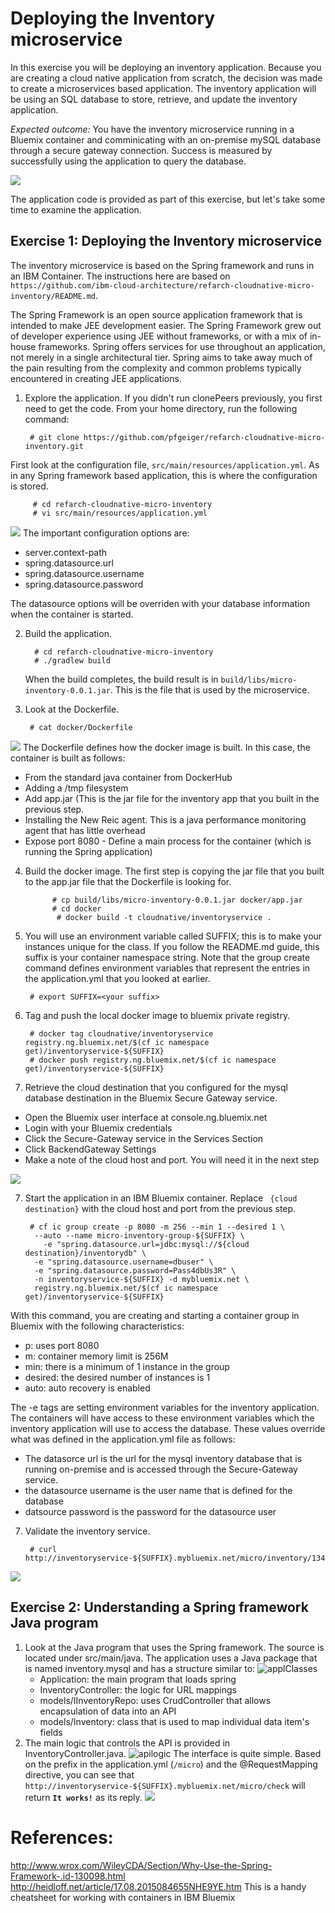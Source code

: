 # Deploying the Inventory microservice

In this exercise you will be deploying an inventory application. Because you are creating a cloud native application from scratch, the decision was made to create a microservices based application. The inventory application will be using an SQL database to store, retrieve, and update the inventory application.

<em>Expected outcome:</em> You have the inventory microservice running in a Bluemix container and comminicating with an on-premise mySQL database through a secure gateway connection. Success is measured by successfully using the application to query the database.

![](images/inventoryarch.png)


The application code is provided as part of this exercise, but let's take some time to examine the application.  


## Exercise 1: Deploying the Inventory microservice
The inventory microservice is based on the Spring framework and runs in an IBM Container. The instructions here are based on `https://github.com/ibm-cloud-architecture/refarch-cloudnative-micro-inventory/README.md`.

The Spring Framework is an open source application framework that is intended to make JEE development easier. The Spring Framework grew out of developer experience using JEE without frameworks, or with a mix of in-house frameworks. Spring offers services for use throughout an application, not merely in a single architectural tier. Spring aims to take away much of the pain resulting from the complexity and common problems typically encountered in creating JEE applications.


1. Explore the application. If you didn't run clonePeers previously, you first need to get the code. From your home directory, run the following command:

        # git clone https://github.com/pfgeiger/refarch-cloudnative-micro-inventory.git
First look at the configuration file, `src/main/resources/application.yml`. As in any Spring framework based application, this is where the configuration is stored.

         # cd refarch-cloudnative-micro-inventory
         # vi src/main/resources/application.yml

 ![](images/applicationyml.png)
 The important configuration options are:

   - server.context-path        
   - spring.datasource.url
   - spring.datasource.username
   - spring.datasource.password

 The datasource options will be overriden with your database information when the container is started.

2. Build the application.

         # cd refarch-cloudnative-micro-inventory
         # ./gradlew build

    When the build completes, the build result is in `build/libs/micro-inventory-0.0.1.jar`. This is the file that is used by the microservice.

3. Look at the Dockerfile.

        # cat docker/Dockerfile

 ![](images/inventorydockerfile.png)
 The Dockerfile defines how the docker image is built. In this case, the container is built as follows:

  - From the standard java container from DockerHub
  - Adding a /tmp filesystem
  - Add app.jar (This is the jar file for the inventory app that you built in the previous step.
  - Installing the New Reic agent. This is a java performance monitoring agent that has little overhead
  - Expose port 8080 - Define a main process for the container (which is running the Spring application)

4. Build the docker image. The first step is copying the jar file that you built to the app.jar file that the Dockerfile is looking for.

       		 # cp build/libs/micro-inventory-0.0.1.jar docker/app.jar
      	 	 # cd docker
      	      # docker build -t cloudnative/inventoryservice .

5. You will use an environment variable called SUFFIX; this is to make your instances unique for the class. If you follow the README.md guide, this suffix is your container namespace string. Note that the group create command defines environment variables that represent the entries in the application.yml that you looked at earlier.

        # export SUFFIX=<your suffix>

6. Tag and push the local docker image to bluemix private registry.

        # docker tag cloudnative/inventoryservice registry.ng.bluemix.net/$(cf ic namespace get)/inventoryservice-${SUFFIX}
        # docker push registry.ng.bluemix.net/$(cf ic namespace get)/inventoryservice-${SUFFIX}

7. Retrieve the cloud destination that you configured for the mysql database destination in the Bluemix Secure Gateway service.
  - Open the Bluemix user interface at console.ng.bluemix.net
  - Login with your Bluemix credentials
  - Click the Secure-Gateway service in the Services Section
  - Click BackendGateway Settings
  - Make a note of the cloud host and port. You will need it in the next step

 ![](images/clouddestination.png)

7. Start the application in an IBM Bluemix container. Replace  ` {cloud destination}` with the cloud host and port from the previous step.  

        # cf ic group create -p 8080 -m 256 --min 1 --desired 1 \
         --auto --name micro-inventory-group-${SUFFIX} \
	       -e "spring.datasource.url=jdbc:mysql://${cloud destination}/inventorydb" \
         -e "spring.datasource.username=dbuser" \
         -e "spring.datasource.password=Pass4dbUs3R" \
         -n inventoryservice-${SUFFIX} -d mybluemix.net \
         registry.ng.bluemix.net/$(cf ic namespace get)/inventoryservice-${SUFFIX}

 With this command, you are creating and starting a container group in Bluemix with the following characteristics:
  - p: uses port 8080
  - m: container memory limit is 256M
  - min: there is a minimum of 1 instance in the group
  - desired: the desired number of instances is 1
  - auto: auto recovery is enabled

 The -e tags are setting environment variables for the inventory application. The containers will have access to these environment variables which the inventory application will use to access the database. These values override what was defined in the application.yml file as follows:
  - The datasorce url is the url for the mysql inventory database that is running on-premise and is accessed through the Secure-Gateway service.
  - the datasource username is the user name that is defined for the database
  - datsource password is the password for the datasource user

7. Validate the inventory service.

        # curl http://inventoryservice-${SUFFIX}.mybluemix.net/micro/inventory/13402
![](images/028-inv-curl-1.png)


## Exercise 2: Understanding a Spring framework Java program

1. Look at the Java program that uses the Spring framework. The source is located under src/main/java. The application uses a Java package that is named inventory.mysql and has a structure similar to:
![applClasses](images/025-inv-applstructure.png)
   - Application: the main program that loads spring
   - InventoryController: the logic for URL mappings
   - models/IInventoryRepo: uses CrudController that allows encapsulation of data into an API
   - models/Inventory: class that is used to map individual data item's fields
2. The main logic that controls the API is provided in InventoryController.java.
![apilogic](images/InventoryController.png)
   The interface is quite simple. Based on the prefix in the application.yml (`/micro`) and the @RequestMapping directive, you can see that
`http://inventoryservice-${SUFFIX}.mybluemix.net/micro/check` will return **`It works!`** as its reply.
![](images/027-inv-check.png)

# References:
http://www.wrox.com/WileyCDA/Section/Why-Use-the-Spring-Framework-.id-130098.html
http://heidloff.net/article/17.08.2015084655NHE9YE.htm This is a handy cheatsheet for working with containers in IBM Bluemix
